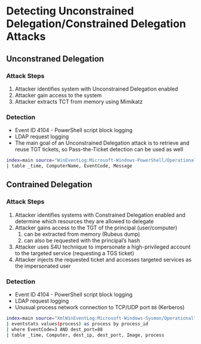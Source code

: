 # Detecting Unconstrained Delegation/Constrained Delegation Attacks
## Unconstraned Delegation
### Attack Steps
1. Attacker identifies system with Unconstrained Delegation enabled
2. Attacker gain access to the system
3. Attacker extracts TCT from memory using Mimikatz

### Detection
- Event ID 4104 - PowerShell script block logging
- LDAP request logging
- The main goal of an Unconstrained Delegation attack is to retrieve and reuse TGT tickets, so Pass-the-Ticket detection can be used as well

```bash
index=main source="WinEventLog:Microsoft-Windows-PowerShell/Operational" EventCode=4104 Message="*TrustedForDelegation*" OR Message="*userAccountControl:1.2.840.113556.1.4.803:=524288*" 
| table _time, ComputerName, EventCode, Message
```

## Contrained Delegation
### Attack Steps
1. Attacker identifies systems with Constrained Delegation enabled and determine which resources they are allowed to delegate
2. Attacker gains access to the TGT of the principal (user/computer)
    1. can be extracted from memory (Rubeus dump)
    2. can also be requested with the principal’s hash
3. Attacker uses S4U technique to impersonate a high-privileged account to the targeted service (requesting a TGS ticket)
4. Attacker injects the requested ticket and accesses targeted services as the impersonated user

### Detection
- Event ID 4104 - PowerShell script block logging
- LDAP request logging
- Unusual process network connection to TCP/UDP port `88` (Kerberos)

```bash
index=main source="XmlWinEventLog:Microsoft-Windows-Sysmon/Operational" 
| eventstats values(process) as process by process_id
| where EventCode=3 AND dest_port=88
| table _time, Computer, dest_ip, dest_port, Image, process
```